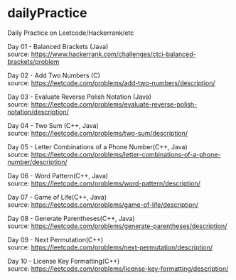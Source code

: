 # dailyPractice  
Daily Practice on Leetcode/Hackerrank/etc  

Day 01 - Balanced Brackets (Java)  
source: https://www.hackerrank.com/challenges/ctci-balanced-brackets/problem  

Day 02 - Add Two Numbers (C)  
source: https://leetcode.com/problems/add-two-numbers/description/  

Day 03 - Evaluate Reverse Polish Notation (Java)  
source: https://leetcode.com/problems/evaluate-reverse-polish-notation/description/  

Day 04 - Two Sum (C++, Java)  
source: https://leetcode.com/problems/two-sum/description/  

Day 05 - Letter Combinations of a Phone Number(C++, Java)  
source: https://leetcode.com/problems/letter-combinations-of-a-phone-number/description/  

Day 06 - Word Pattern(C++, Java)  
source: https://leetcode.com/problems/word-pattern/description/  

Day 07 - Game of Life(C++, Java)  
source: https://leetcode.com/problems/game-of-life/description/  

Day 08 - Generate Parentheses(C++, Java)  
source: https://leetcode.com/problems/generate-parentheses/description/  

Day 09 - Next Permutation(C++)  
source: https://leetcode.com/problems/next-permutation/description/  

Day 10 - License Key Formatting(C++)  
source: https://leetcode.com/problems/license-key-formatting/description/  
